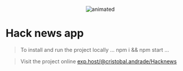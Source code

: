 
<p align="center">
    <img src="AppReview.gif" alt="animated"/>
</p>

# Hack news app


> To install and run the project locally
...
    npm i && npm start
...


> Visit the project online
[exp.host/@cristobal.andrade/Hacknews](https://exp.host/@cristobal.andrade/Hacknews)
